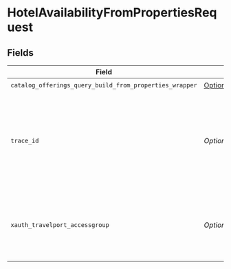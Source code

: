 # HotelAvailabilityFromPropertiesRequest


## Fields

| Field                                                                                                                                          | Type                                                                                                                                           | Required                                                                                                                                       | Description                                                                                                                                    |
| ---------------------------------------------------------------------------------------------------------------------------------------------- | ---------------------------------------------------------------------------------------------------------------------------------------------- | ---------------------------------------------------------------------------------------------------------------------------------------------- | ---------------------------------------------------------------------------------------------------------------------------------------------- |
| `catalog_offerings_query_build_from_properties_wrapper`                                                                                        | [Optional[shared.CatalogOfferingsQueryBuildFromPropertiesWrapper]](undefined/models/shared/catalogofferingsquerybuildfrompropertieswrapper.md) | :heavy_check_mark:                                                                                                                             | N/A                                                                                                                                            |
| `trace_id`                                                                                                                                     | *Optional[str]*                                                                                                                                | :heavy_minus_sign:                                                                                                                             | Identifier used to correlate API invocations across long-running or multi-call business flows.                                                 |
| `xauth_travelport_accessgroup`                                                                                                                 | *Optional[str]*                                                                                                                                | :heavy_minus_sign:                                                                                                                             | Identifies the Travelport access group with which the caller is associated                                                                     |